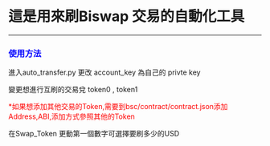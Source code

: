 <h1>這是用來刷Biswap 交易的自動化工具</h1>
<hr>
<h3 style="color:blue;">使用方法</h3>
<p>進入auto_transfer.py 更改 account_key 為自己的 privte key </p>
<p>變更想進行互刷的交易兌 token0 , token1 </p>  
<p style="color:red;">*如果想添加其他交易的Token,需要到bsc/contract/contract.json添加Address,ABI,添加方式參照其他的Token</p>
<p>在Swap_Token 更動第一個數字可選擇要刷多少的USD</p>